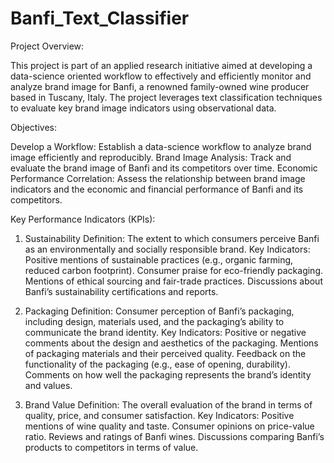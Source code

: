 # Banfi_Text_Classifier

Project Overview:

This project is part of an applied research initiative aimed at developing a data-science oriented workflow to effectively and efficiently monitor and analyze brand image for Banfi, a renowned family-owned wine producer based in Tuscany, Italy. The project leverages text classification techniques to evaluate key brand image indicators using observational data.

Objectives:

Develop a Workflow: Establish a data-science workflow to analyze brand image efficiently and reproducibly.
Brand Image Analysis: Track and evaluate the brand image of Banfi and its competitors over time.
Economic Performance Correlation: Assess the relationship between brand image indicators and the economic and financial performance of Banfi and its competitors.

Key Performance Indicators (KPIs):

1. Sustainability
Definition: The extent to which consumers perceive Banfi as an environmentally and socially responsible brand.
Key Indicators:
Positive mentions of sustainable practices (e.g., organic farming, reduced carbon footprint).
Consumer praise for eco-friendly packaging.
Mentions of ethical sourcing and fair-trade practices.
Discussions about Banfi’s sustainability certifications and reports.

2. Packaging
Definition: Consumer perception of Banfi’s packaging, including design, materials used, and the packaging’s ability to communicate the brand identity.
Key Indicators:
Positive or negative comments about the design and aesthetics of the packaging.
Mentions of packaging materials and their perceived quality.
Feedback on the functionality of the packaging (e.g., ease of opening, durability).
Comments on how well the packaging represents the brand’s identity and values.

3. Brand Value
Definition: The overall evaluation of the brand in terms of quality, price, and consumer satisfaction.
Key Indicators:
Positive mentions of wine quality and taste.
Consumer opinions on price-value ratio.
Reviews and ratings of Banfi wines.
Discussions comparing Banfi’s products to competitors in terms of value.
